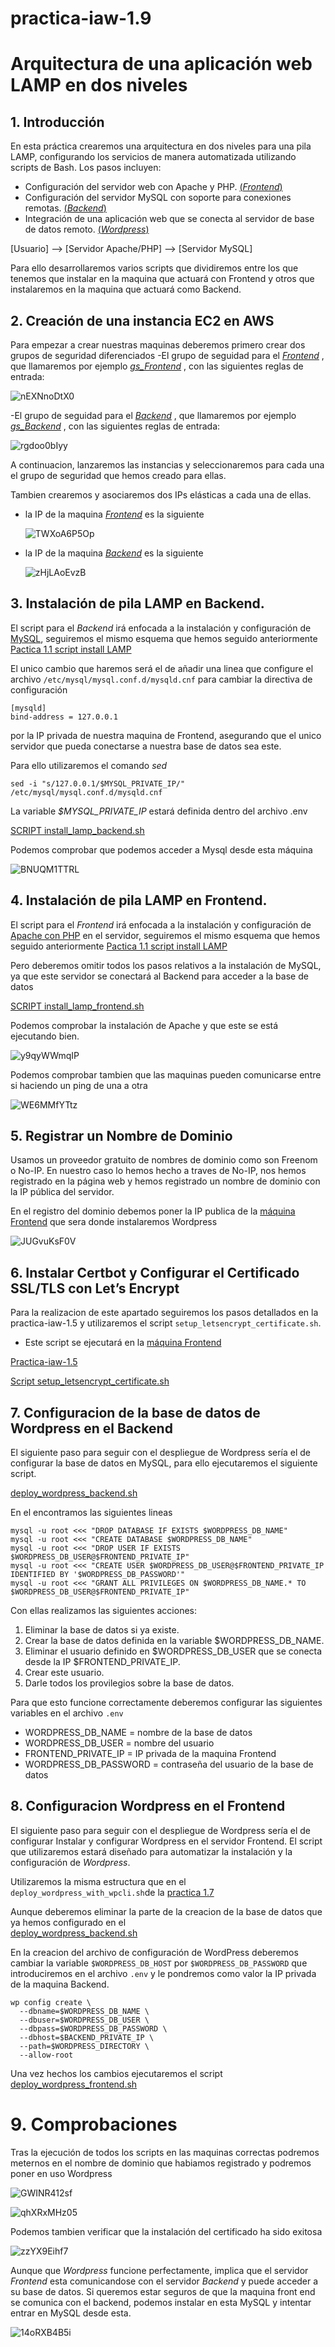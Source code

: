 # practica-iaw-1.9
# Arquitectura de una aplicación web LAMP en dos niveles
## 1. Introducción
En esta práctica crearemos una arquitectura en dos niveles para una pila LAMP, configurando los servicios de manera automatizada utilizando scripts de Bash. Los pasos incluyen:

- Configuración del servidor web con Apache y PHP. <ins>(*Frontend*)</ins> 
- Configuración del servidor MySQL con soporte para conexiones remotas. <ins>(*Backend*)</ins> 
- Integración de una aplicación web que se conecta al servidor de base de datos remoto. <ins>(*Wordpress*)</ins>

[Usuario] --> [Servidor Apache/PHP] --> [Servidor MySQL]

Para ello desarrollaremos varios scripts que dividiremos entre los que tenemos que instalar en la maquina que actuará con Frontend y otros que instalaremos en la maquina que actuará como Backend.

## 2. Creación de una instancia EC2 en AWS

Para empezar a crear nuestras maquinas deberemos primero crear dos grupos de seguridad diferenciados
-El grupo de seguidad para el <ins>*Frontend*</ins> , que llamaremos por ejemplo <ins>*gs_Frontend*</ins> , con las siguientes reglas de entrada: 

  ![nEXNnoDtX0](https://github.com/user-attachments/assets/6c9b5957-657f-4546-bcca-74f3a7a5163d)


-El grupo de seguidad para el <ins>*Backend*</ins> , que llamaremos por ejemplo <ins>*gs_Backend*</ins> , con las siguientes reglas de entrada: 

  ![rgdoo0bIyy](https://github.com/user-attachments/assets/9af7db71-59ee-45eb-8605-5496bb20d09c)

A continuacion, lanzaremos las instancias y seleccionaremos para cada una el grupo de seguridad que hemos creado para ellas.

Tambien crearemos y asociaremos dos IPs elásticas a cada una de ellas.

- la IP de la maquina <ins>*Frontend*</ins> es la siguiente

  ![TWXoA6P5Op](https://github.com/user-attachments/assets/a5aec8b3-bd36-4085-9615-9babb266c538)

- la IP de la maquina <ins>*Backend*</ins> es la siguiente

  ![zHjLAoEvzB](https://github.com/user-attachments/assets/fcf52f0f-20a1-402c-98ba-4de8ff2c6747)


## 3. Instalación de pila LAMP en Backend.

El script para el *Backend* irá enfocada a la instalación y configuración de <ins>MySQL</ins>, seguiremos el mismo esquema que hemos seguido anteriormente [Pactica 1.1 script install LAMP](https://github.com/marinaferb92/practica-iaw-1.1/blob/03508db12ab4537559efa67ba80acf9b137da50e/scripts/install_lamp.sh) 

El unico cambio que haremos será el de añadir una linea que configure el archivo `/etc/mysql/mysql.conf.d/mysqld.cnf` para cambiar la directiva de configuración 

````
[mysqld]
bind-address = 127.0.0.1
````

por la IP privada de nuestra maquina de Frontend, asegurando que el unico servidor que pueda conectarse a nuestra base de datos sea este. 

Para ello utilizaremos el comando *sed* 

`sed -i "s/127.0.0.1/$MYSQL_PRIVATE_IP/" /etc/mysql/mysql.conf.d/mysqld.cnf`

La variable *$MYSQL_PRIVATE_IP* estará definida dentro del archivo .env 

<ins>[SCRIPT install_lamp_backend.sh](https://github.com/marinaferb92/practica-iaw-1.9/blob/4a77fa3e6f3dafd380c8ef5e70cad00e2a2e3023/scripts/install_lamp_backend.sh) </ins>

Podemos comprobar que podemos acceder a Mysql desde esta máquina

  ![BNUQM1TTRL](https://github.com/user-attachments/assets/44569e9e-7024-457d-81be-927975f35960)


## 4. Instalación de pila LAMP en Frontend.
El script para el *Frontend* irá enfocada a la instalación y configuración de <ins>Apache con PHP</ins> en el servidor, seguiremos el mismo esquema que hemos seguido anteriormente [Pactica 1.1 script install LAMP](https://github.com/marinaferb92/practica-iaw-1.1/blob/03508db12ab4537559efa67ba80acf9b137da50e/scripts/install_lamp.sh) 

Pero deberemos omitir todos los pasos relativos a la instalación de MySQL, ya que este servidor se conectará al Backend para acceder a la base de datos

<ins>[SCRIPT install_lamp_frontend.sh](https://github.com/marinaferb92/practica-iaw-1.9/blob/1fc251435079787e491f9fb4e09cf44661404c1e/scripts/install_lamp_frontend.sh) </ins>

Podemos comprobar la instalación de Apache y que este se está ejecutando bien.

  ![y9qyWWmqIP](https://github.com/user-attachments/assets/d08b4cd5-93d2-471a-b183-d44209b13911)

Podemos comprobar tambien que las maquinas pueden comunicarse entre si haciendo un ping de una a otra

  ![WE6MMfYTtz](https://github.com/user-attachments/assets/1a0cc076-94ca-4cf8-a37e-4696c02e8a7a)


## 5. Registrar un Nombre de Dominio

Usamos un proveedor gratuito de nombres de dominio como son Freenom o No-IP.
En nuestro caso lo hemos hecho a traves de No-IP, nos hemos registrado en la página web y hemos registrado un nombre de dominio con la IP pública del servidor.

En el registro del dominio debemos poner la IP publica de la <ins>máquina Frontend</ins> que sera donde instalaremos Wordpress

   ![JUGvuKsF0V](https://github.com/user-attachments/assets/1315802e-f516-423a-b6fd-dc07ae6e5ca6)



## 6. Instalar Certbot y Configurar el Certificado SSL/TLS con Let’s Encrypt
Para la realizacion de este apartado seguiremos los pasos detallados en la practica-iaw-1.5 y utilizaremos el script ``` setup_letsencrypt_certificate.sh ```.

- Este script se ejecutará en la <ins>máquina Frontend</ins> 

[Practica-iaw-1.5](https://github.com/marinaferb92/practica-iaw-1.5)

[Script setup_letsencrypt_certificate.sh](scripts/setup_letsencrypt_certificate.sh)



## 7. Configuracion de la base de datos de Wordpress en el Backend
El siguiente paso para seguir con el despliegue de Wordpress sería el de configurar la base de datos en MySQL, 
para ello ejecutaremos el siguiente script.

[deploy_wordpress_backend.sh](https://github.com/marinaferb92/practica-iaw-1.9/blob/47a5b265793e666a92b7484241ab0d5106d39fc4/scripts/deploy_wordpress_backend.sh)

En el encontramos las siguientes lineas
````
mysql -u root <<< "DROP DATABASE IF EXISTS $WORDPRESS_DB_NAME"
mysql -u root <<< "CREATE DATABASE $WORDPRESS_DB_NAME"
mysql -u root <<< "DROP USER IF EXISTS $WORDPRESS_DB_USER@$FRONTEND_PRIVATE_IP"
mysql -u root <<< "CREATE USER $WORDPRESS_DB_USER@$FRONTEND_PRIVATE_IP IDENTIFIED BY '$WORDPRESS_DB_PASSWORD'"
mysql -u root <<< "GRANT ALL PRIVILEGES ON $WORDPRESS_DB_NAME.* TO $WORDPRESS_DB_USER@$FRONTEND_PRIVATE_IP"
````
Con ellas realizamos las siguientes acciones:
1. Eliminar la base de datos si ya existe.
2. Crear la base de datos definida en la variable $WORDPRESS_DB_NAME.
3. Eliminar el usuario definido en $WORDPRESS_DB_USER que se conecta desde la IP $FRONTEND_PRIVATE_IP.
4. Crear este usuario.
5. Darle todos los provilegios sobre la base de datos.

Para que esto funcione correctamente deberemos configurar las siguientes variables en el archivo `.env`
- WORDPRESS_DB_NAME = nombre de la base de datos
- WORDPRESS_DB_USER = nombre del usuario 
- FRONTEND_PRIVATE_IP = IP privada de la maquina Frontend
- WORDPRESS_DB_PASSWORD = contraseña del usuario de la base de datos



## 8. Configuracion Wordpress en el Frontend
El siguiente paso para seguir con el despliegue de Wordpress sería el de configurar Instalar y configurar Wordpress en el servidor Frontend.
El script que utilizaremos estará diseñado para automatizar la instalación y la configuración de *Wordpress*.

Utilizaremos la misma estructura que en el `deploy_wordpress_with_wpcli.sh`de la [practica 1.7](https://github.com/marinaferb92/practica-iaw-1.7/blob/8a96bd92c27c430d7d369159c106e460c37e0053/scripts/deploy_wordpress_with_wpcli.sh)

Aunque deberemos eliminar la parte de la creacion de la base de datos que ya hemos configurado en el  
[deploy_wordpress_backend.sh](https://github.com/marinaferb92/practica-iaw-1.9/blob/389b6e81c313e8916e1c3edefef1b3bbf349c50c/scripts/deploy_wordpress_backend.sh)

En la creacion del archivo de configuración de WordPress deberemos cambiar la variable `$WORDPRESS_DB_HOST` por `$WORDPRESS_DB_PASSWORD` que introduciremos en el archivo `.env` y le pondremos como valor la IP privada de la maquina Backend. 

````
wp config create \
  --dbname=$WORDPRESS_DB_NAME \
  --dbuser=$WORDPRESS_DB_USER \
  --dbpass=$WORDPRESS_DB_PASSWORD \ 
  --dbhost=$BACKEND_PRIVATE_IP \
  --path=$WORDPRESS_DIRECTORY \
  --allow-root
````

Una vez hechos los cambios ejecutaremos el script [deploy_wordpress_frontend.sh](https://github.com/marinaferb92/practica-iaw-1.9/blob/9586848899665226cdddb1822f3984e8297ac0c6/scripts/deploy_wordpress_frontend.sh)


# 9. Comprobaciones

Tras la ejecución de todos los scripts en las maquinas correctas podremos meternos en el nombre de dominio que habiamos registrado y podremos poner en uso Wordpress

  ![GWINR412sf](https://github.com/user-attachments/assets/1b8cc518-1a70-493f-ae85-5b2e8f258f69)

  ![qhXRxMHz05](https://github.com/user-attachments/assets/c8ddcea2-75a2-4e93-9838-5fcff34610e5)

Podemos tambien verificar que la instalación del certificado ha sido exitosa

  ![zzYX9Eihf7](https://github.com/user-attachments/assets/ffd5ff1e-d9d3-4587-9f3d-f536fb828a38)

Aunque que *Wordpress* funcione perfectamente, implica que el servidor *Frontend* esta comunicandose con el servidor *Backend* y puede acceder a su base de datos. Si queremos estar seguros de que la maquina front end se comunica con el backend, podemos instalar en esta MySQL y intentar entrar en MySQL desde esta.

  ![14oRXB4B5i](https://github.com/user-attachments/assets/60f914c0-79c5-4016-a046-00b0aba20196)

















